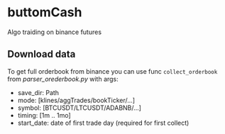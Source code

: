 # buttomCash
Algo traiding on binance futures

## Download data
To get full orderbook from binance you can use func ```collect_orderbook``` from *parser_orederbook.py* with args:
- save_dir: Path
- mode: [klines/aggTrades/bookTicker/...]
- symbol: [BTCUSDT/LTCUSDT/ADABNB/...]
- timing:  [1m .. 1mo]
- start_date: date of first trade day (required for first collect)
